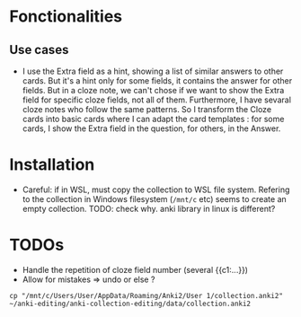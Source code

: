 # Fonctionalities

## Use cases
- I use the Extra field as a hint, showing a list of similar answers to other cards. But it's a hint only for some fields, it contains the answer for other fields. But in a cloze note, we can't chose if we want to show the Extra field for specific cloze fields, not all of them. Furthermore, I have sevaral cloze notes who follow the same patterns. So I transform the Cloze cards into basic cards where I can adapt the card templates : for some cards, I show the Extra field in the question, for others, in the Answer.

# Installation

- Careful: if in WSL, must copy the collection to WSL file system. Refering to the collection in Windows filesystem (`/mnt/c` etc) seems to create an empty collection. TODO: check why. anki library in linux is different?

# TODOs
- Handle the repetition of cloze field number (several {{c1:...}})
- Allow for mistakes => undo or else ?

`cp "/mnt/c/Users/User/AppData/Roaming/Anki2/User 1/collection.anki2" ~/anki-editing/anki-collection-editing/data/collection.anki2`